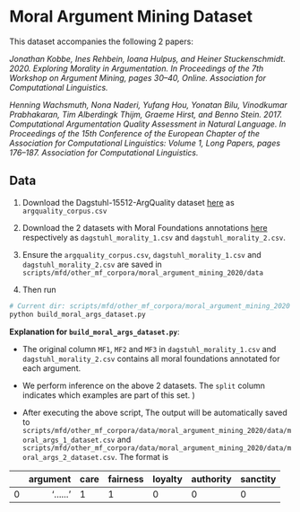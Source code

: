 # Moral Argument Mining Dataset

This dataset accompanies the following 2 papers:

*Jonathan Kobbe, Ines Rehbein, Ioana Hulpuș, and Heiner Stuckenschmidt. 2020. Exploring Morality in Argumentation. In Proceedings of the 7th Workshop on Argument Mining, pages 30–40, Online. Association for Computational Linguistics.*

*Henning Wachsmuth, Nona Naderi, Yufang Hou, Yonatan Bilu, Vinodkumar Prabhakaran, Tim Alberdingk Thijm, Graeme Hirst, and Benno Stein. 2017. Computational Argumentation Quality Assessment in Natural Language. In Proceedings of the 15th Conference of the European Chapter of the Association for Computational Linguistics: Volume 1, Long Papers, pages 176–187. Association for Computational Linguistics.*

## Data
1. Download the Dagstuhl-15512-ArgQuality dataset [here](https://zenodo.org/record/3973285) as `argquality_corpus.csv`
2. Download the 2 datasets with Moral Foundations annotations [here](https://github.com/dwslab/Morality-in-Arguments) respectively as `dagstuhl_morality_1.csv` and `dagstuhl_morality_2.csv`.

3. Ensure the `argquality_corpus.csv`, `dagstuhl_morality_1.csv` and `dagstuhl_morality_2.csv` are saved in `scripts/mfd/other_mf_corpora/moral_argument_mining_2020/data`

4. Then run 

```bash
# Current dir: scripts/mfd/other_mf_corpora/moral_argument_mining_2020
python build_moral_args_dataset.py
```

**Explanation for `build_moral_args_dataset.py`**: 
- The original column `MF1`, `MF2` and `MF3` in `dagstuhl_morality_1.csv` and `dagstuhl_morality_2.csv` contains all moral foundations annotated for each argument. 

- We perform inference on the above 2 datasets. The `split` column indicates which examples are part of this set. )

- After executing the above script, The output will be automatically saved to `scripts/mfd/other_mf_corpora/data/moral_argument_mining_2020/data/moral_args_1_dataset.csv` and `scripts/mfd/other_mf_corpora/data/moral_argument_mining_2020/data/moral_args_2_dataset.csv`. The format is

|    |           argument | care                                                                                                                      | fairness   | loyalty   | authority   |sanctity|
|---:|-------------------:|:--------------------------------------------------------------------------------------------------------------------------|:---------------|:--------|:-------------|:-------------|
|  0 | ‘......’     | 1     | 1     | 0     | 0     | 0 |
